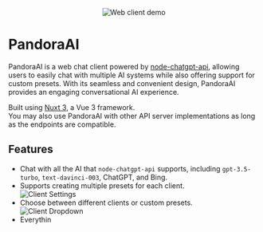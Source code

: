 <p align="center">
  <img alt="Web client demo" src="./demos/client.png?v=3">
</p>

# PandoraAI

PandoraAI is a web chat client powered by [node-chatgpt-api](https://github.com/waylaidwanderer/node-chatgpt-api), allowing users to easily chat with multiple AI systems while also offering support for custom presets. With its seamless and convenient design, PandoraAI provides an engaging conversational AI experience.

Built using [Nuxt 3](https://v3.nuxtjs.org/), a Vue 3 framework.  
You may also use PandoraAI with other API server implementations as long as the endpoints are compatible.

## Features

- Chat with all the AI that `node-chatgpt-api` supports, including `gpt-3.5-turbo`, `text-davinci-003`, ChatGPT, and Bing.
- Supports creating multiple presets for each client.  
![Client Settings](demos/client-settings.png) 
- Choose between different clients or custom presets.  
![Client Dropdown](demos/client-dropdown.png)
- Everythin